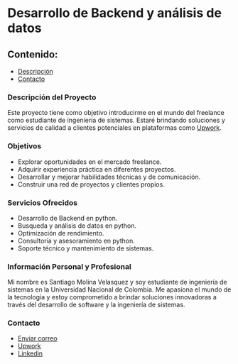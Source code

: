 # Desarrollo de Backend y análisis de datos
## Contenido:
- [Descripción](###descripcion)
- [Contacto](###contacto)
### Descripción del Proyecto

Este proyecto tiene como objetivo introducirme en el mundo del freelance como estudiante de ingeniería de sistemas. Estaré brindando soluciones y servicios de calidad a clientes potenciales en plataformas como [Upwork](https://www.upwork.com/workwith/santiagom52).

### Objetivos

- Explorar oportunidades en el mercado freelance.
- Adquirir experiencia práctica en diferentes proyectos.
- Desarrollar y mejorar habilidades técnicas y de comunicación.
- Construir una red de proyectos y clientes propios.

### Servicios Ofrecidos

- Desarrollo de Backend en python.
- Busqueda y análisis de datos en python.
- Optimización de rendimiento.
- Consultoría y asesoramiento en python.
- Soporte técnico y mantenimiento de sistemas.

### Información Personal y Profesional

Mi nombre es Santiago Molina Velasquez y soy estudiante de ingeniería de sistemas en la Universidad Nacional de Colombia. Me apasiona el mundo de la tecnología y estoy comprometido a brindar soluciones innovadoras a través del desarrollo de software y la ingeniería de sistemas.

### Contacto

- [Enviar correo](mailto:smolinav@unal.edu.co)
- [Upwork](https://www.upwork.com/workwith/santiagom52)
- [Linkedin](https://www.linkedin.com/in/santiago-molina-velasquez-708ba02b9?lipi=urn%3Ali%3Apage%3Ad_flagship3_profile_view_base_contact_details%3B4vpxgi%2FTRpazaeOSOb1cKg%3D%3D)

